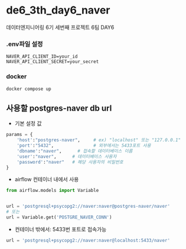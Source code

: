 # de6_3th_day6_naver
데이터엔지니어링 6기 세번째 프로젝트 6팀 DAY6

### .env파일 설정
```dotenv
NAVER_API_CLIENT_ID=your_id
NAVER_API_CLIENT_SECRET=your_secret
```

### docker 
```shell
docker compose up
```

## 사용할 postgres-naver db url
- 기본 설정 값
```python
params = {
    'host':"postgres-naver",     # ex) "localhost" 또는 "127.0.0.1"
    'port':"5432",               # 외부에서는 5433포트 사용
    'dbname':"naver",      # 접속할 데이터베이스 이름
    'user':"naver",      # 데이터베이스 사용자
    'password':"naver"   # 해당 사용자의 비밀번호
}
```

- airflow 컨테이너 내에서 사용
```python
from airflow.models import Variable


url = 'postgresql+psycopg2://naver:naver@postgres-naver/naver' 
# 또는  
url = Variable.get('POSTGRE_NAVER_CONN')
```

- 컨테이너 밖에서: 5433번 포트로 접속가능
```python
url = 'postgresql+psycopg2://naver:naver@localhost:5433/naver'
```
